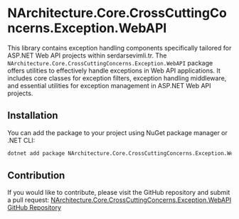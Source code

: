 # NArchitecture.Core.CrossCuttingConcerns.Exception.WebAPI

This library contains exception handling components specifically tailored for ASP.NET Web API projects within serdarsevimli.tr. The `NArchitecture.Core.CrossCuttingConcerns.Exception.WebAPI` package offers utilities to effectively handle exceptions in Web API applications. It includes core classes for exception filters, exception handling middleware, and essential utilities for exception management in ASP.NET Web API projects.

## Installation

You can add the package to your project using NuGet package manager or .NET CLI:

```bash
dotnet add package NArchitecture.Core.CrossCuttingConcerns.Exception.WebAPI
```

## Contribution

If you would like to contribute, please visit the GitHub repository and submit a pull request: [NArchitecture.Core.CrossCuttingConcerns.Exception.WebAPI GitHub Repository](https://github.com/srdrsvml1986/NArchitectureTemplate)
